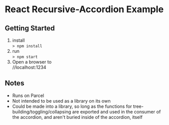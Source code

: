 # React Recursive-Accordion Example

## Getting Started

1. install  
    `> npm install`
2. run  
    `> npm start`
3. Open a browser to  
    //localhost:1234

## Notes

- Runs on Parcel
- Not intended to be used as a library on its own
- Could be made into a library, so long as the functions for tree-building/toggling/collapsing are exported and used in the consumer of the accordion, and aren't buried inside of the accordion, itself
